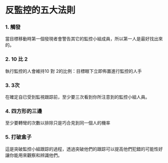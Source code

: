 [Title]: # (反監控五法則)
[Order]: # (3)

# 反監控的五大法則

### 1. 觸發

當目標移動時第一個發現者會警告其它的監控小組成員，所以第一人是最好找出來的。

### 2. 10 比 2

執行監控的人會維持10 對 2的比例：目標眼下立即佈置進行監控的人手

### 3. 3次
在確定自已受到監視跟踪前，至少要三次看到你所注意到的監控小組人員。

### 4. 四方形的三邊

至少要轉彎的次數以排除只是巧合見到同一個人的機率

### 5. 打破盒子

這是突破監控小組跟踪的過程，透過突破他們的跟踪可以提高他們犯錯的可能性好讓你能用來觀察和辨識他們。